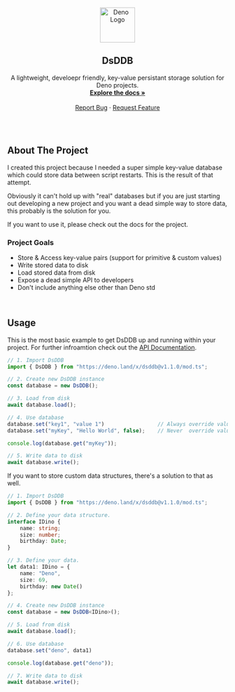 
<!-- PROJECT LOGO -->
<br />
<p align="center">
  <a href="https://github.com/MaximilianHeidenreich/DsDDB">
    <img src="https://deno.land/images/deno_matrix.png" alt="Deno Logo" width="80" height="80">
  </a>

  <h2 align="center">DsDDB</h2>

  <p align="center">
    A lightweight, develoepr friendly, key-value persistant storage solution for Deno projects</a>.
    <br />
    <a href="https://doc.deno.land/https/deno.land/x/dsddb/mod.ts"><strong>Explore the docs »</strong></a>
    <br />
    <br />
    <a href="https://github.com/MaximilianHeidenreich/DsDDB/issues">Report Bug</a>
    ·
    <a href="https://github.com/MaximilianHeidenreich/DsDDB/issues">Request Feature</a>
  </p>
</p>

<br><br>
<!-- ABOUT THE PROJECT -->
## About The Project

I created this project because I needed a super simple key-value database which could store data between script restarts. This is the result of that attempt.

Obviously it can't hold up with "real" databases but if you are just starting out developing a new project and you want a dead simple way to store data, this probably is the solution for you.

If you want to use it, please check out the docs for the project.

### Project Goals

- Store & Access key-value pairs (support for primitive & custom values)
- Write stored data to disk
- Load stored data from disk
- Expose a dead simple API to developers
- Don't include anything else other than Deno std

<br>

<!-- USAGE -->
## Usage

This is the most basic example to get DsDDB up and running within your project. For further infroamtion check out the [API Documentation](https://doc.deno.land/https/deno.land/x/dsddb/mod.ts).

```TypeScript
// 1. Import DsDDB
import { DsDDB } from "https://deno.land/x/dsddb@v1.1.0/mod.ts";

// 2. Create new DsDDB instance
const database = new DsDDB();

// 3. Load from disk
await database.load();

// 4. Use database
database.set("key1", "value 1")                 // Always override value.
database.set("myKey", "Hello World", false);    // Never  override value.

console.log(database.get("myKey"));

// 5. Write data to disk
await database.write();
```


If you want to store custom data structures, there's a solution to that as well.

```TypeScript
// 1. Import DsDDB
import { DsDDB } from "https://deno.land/x/dsddb@v1.1.0/mod.ts";

// 2. Define your data structure.
interface IDino {
    name: string;
    size: number;
    birthday: Date;
}

// 3. Define your data.
let data1: IDino = {
    name: "Deno",
    size: 69,
    birthday: new Date()
};

// 4. Create new DsDDB instance
const database = new DsDDB<IDino>();

// 5. Load from disk
await database.load();

// 6. Use database
database.set("deno", data1)

console.log(database.get("deno"));

// 7. Write data to disk
await database.write();
```